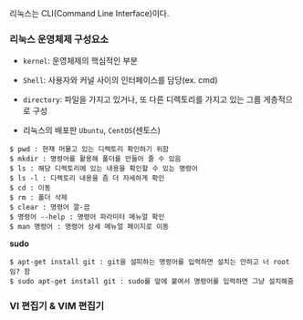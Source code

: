 리눅스는 CLI(Command Line Interface)이다.

### 리눅스 운영체제 구성요소
- ```kernel```: 운영체제의 핵심적인 부분
- ```Shell```: 사용자와 커널 사이의 인터페이스를 담당(ex. cmd)
- ```directory```: 파일을 가지고 있거나, 또 다른 디렉토리를 가지고 있는 그룹 게층적으로 구성

- 리눅스의 배포판 ```Ubuntu```, ```CentOS```(센토스)

```
$ pwd : 현재 머물고 있는 디렉토리 확인하기 위함
$ mkdir : 명령어를 활용해 폴더를 만들어 줄 수 있음
$ ls : 해당 디렉토리에 있는 내용을 확인할 수 있는 명령어
$ ls -l : 디렉토리 내용을 좀 더 자세하게 확인
$ cd : 이동
$ rm : 폴더 삭제
$ clear : 명령어 깔-끔
$ 명령어 --help : 명령어 파라미터 메뉴얼 확인
$ man 명령어 : 명령어 상세 메뉴얼 페이지로 이동
```

**sudo**  
```
$ apt-get install git : git을 설피하는 명령어를 입력하면 설치는 안하고 너 root임? 함
$ sudo apt-get install git : sudo를 앞에 붙여서 명령어를 입력하면 그냥 설치해줌
```

### VI 편집기 & VIM 편집기
